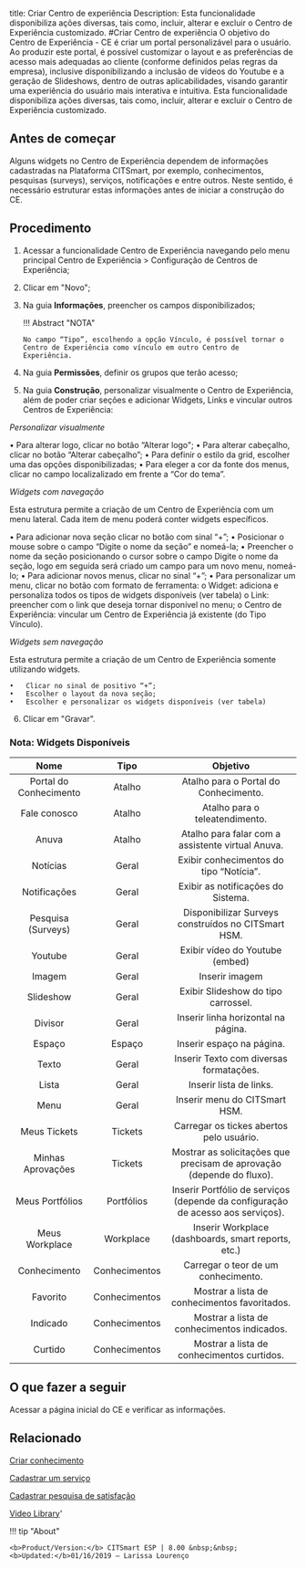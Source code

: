title: Criar Centro de experiência
Description: Esta funcionalidade disponibiliza ações diversas, tais como, incluir, alterar e excluir o Centro de Experiência customizado.
#Criar Centro de experiência
O objetivo do Centro de Experiência - CE é criar um portal personalizável para o usuário. Ao produzir este portal, é possível customizar o layout e as preferências de acesso mais adequadas ao cliente (conforme definidos pelas regras da empresa), inclusive disponibilizando a inclusão de vídeos do Youtube e a geração de Slideshows, dentro de outras aplicabilidades, visando garantir uma experiência do usuário mais interativa e intuitiva.
Esta funcionalidade disponibiliza ações diversas, tais como, incluir, alterar e excluir o Centro de Experiência customizado.

Antes de começar
--------------------

Alguns widgets no Centro de Experiência dependem de informações cadastradas na Plataforma
CITSmart, por exemplo, conhecimentos, pesquisas (surveys), serviços,
notificações e entre outros. Neste sentido, é necessário estruturar estas
informações antes de iniciar a construção do CE.

Procedimento
----------------

1.  Acessar a funcionalidade Centro de Experiência navegando pelo menu principal
    Centro de Experiência \> Configuração de Centros de Experiência;

2.  Clicar em "Novo";

3.  Na guia **Informações**, preencher os campos disponibilizados;

    !!! Abstract "NOTA"
    
        No campo “Tipo”, escolhendo a opção Vínculo, é possível tornar o Centro de Experiência como vínculo em outro Centro de                   Experiência.

4.  Na guia **Permissões**, definir os grupos que terão acesso;

5.  Na guia **Construção**, personalizar visualmente o Centro de Experiência, além de poder criar seções e adicionar Widgets, Links e vincular outros Centros de Experiência:

  *Personalizar visualmente*

   •	Para alterar logo, clicar no botão “Alterar logo";
   •	Para alterar cabeçalho, clicar no botão “Alterar cabeçalho”;
   •	Para definir o estilo da grid, escolher uma das opções disponibilizadas;
   •	Para eleger a cor da fonte dos menus, clicar no campo localizalizado em frente a “Cor do tema”.

  *Widgets com navegação*

Esta estrutura permite a criação de um Centro de Experiência com um menu lateral. Cada item de menu poderá conter widgets específicos.

   •	Para adicionar nova seção clicar no botão com sinal “+”;
   •	Posicionar o mouse sobre o campo “Digite o nome da seção” e nomeá-la;
   •	Preencher o nome da seção posicionando o cursor sobre o campo Digite o nome da seção, logo em seguida será criado um campo para         um novo menu, nomeá-lo;
   •	Para adicionar novos menus, clicar no sinal “+”;
   •	Para personalizar um menu, clicar no botão com formato de ferramenta:
       o	Widget: adiciona e personaliza todos os tipos de widgets disponíveis (ver tabela) 
       o	Link: preencher com o link que deseja tornar disponível no menu;
       o	Centro de Experiência: vincular um Centro de Experiência já existente (do Tipo Vínculo).
       
  *Widgets sem navegação*

Esta estrutura permite a criação de um Centro de Experiência somente utilizando widgets.

    •	Clicar no sinal de positivo “+”;
    •	Escolher o layout da nova seção;
    •	Escolher e personalizar os widgets disponíveis (ver tabela)

6.  Clicar em "Gravar".

### Nota: Widgets Disponíveis

|        **Nome**        |    **Tipo**   |                                   **Objetivo**                                  |
|:----------------------:|:-------------:|:-------------------------------------------------------------------------------:|
| Portal do Conhecimento |     Atalho    |                      Atalho para o Portal do Conhecimento.                      |
|      Fale conosco      |     Atalho    |                          Atalho para o teleatendimento.                         |
|          Anuva         |     Atalho    |                Atalho para falar com a assistente virtual Anuva.                |
|        Notícias        |     Geral     |                     Exibir conhecimentos do tipo “Notícia”.                     |
|      Notificações      |     Geral     |                        Exibir as notificações do Sistema.                       |
|   Pesquisa (Surveys)   |     Geral     |               Disponibilizar Surveys construídos no CITSmart HSM.               |
|         Youtube        |     Geral     |                         Exibir vídeo do Youtube (embed)                         |
|         Imagem         |     Geral     |                                  Inserir imagem                                 |
|        Slideshow       |     Geral     |                       Exibir Slideshow do tipo carrossel.                       |
|         Divisor        |     Geral     |                       Inserir linha horizontal na página.                       |
|         Espaço         |     Espaço    |                            Inserir espaço na página.                            |
|          Texto         |     Geral     |                     Inserir Texto com diversas formatações.                     |
|          Lista         |     Geral     |                             Inserir lista de links.                             |
|          Menu          |     Geral     |                          Inserir menu do CITSmart HSM.                          |
|      Meus Tickets      |    Tickets    |                     Carregar os tickes abertos pelo usuário.                    |
|    Minhas Aprovações   |    Tickets    |      Mostrar as solicitações que precisam de aprovação (depende do fluxo).      |
|     Meus Portfólios    |   Portfólios  | Inserir Portfólio de serviços (depende da configuração de acesso aos serviços). |
|     Meus Workplace     |   Workplace   |               Inserir Workplace (dashboards, smart reports, etc.)               |
|      Conhecimento      | Conhecimentos |                       Carregar o teor de um conhecimento.                       |
|        Favorito        | Conhecimentos |                  Mostrar a lista de conhecimentos favoritados.                  |
|        Indicado        | Conhecimentos |                   Mostrar a lista de conhecimentos indicados.                   |
|         Curtido        | Conhecimentos |                    Mostrar a lista de conhecimentos curtidos.                   |

O que fazer a seguir
------------------------

Acessar a página inicial do CE e verificar as informações.

Relacionado
---------------

[Criar conhecimento](/pt-br/citsmart-esp-8/processes/knowledge/use/create-knowledge.html)

[Cadastrar um serviço](/pt-br/citsmart-esp-8/processes/portfolio-and-catalog/use/register-a-service.html)

[Cadastrar pesquisa de satisfação](/pt-br/citsmart-esp-8/processes/portfolio-and-catalog/configuration/register-satisfaction-survey.html)

<i class='fa fa-youtube-play  fa-2x' style='color:#97ce17;vertical-align: middle;'> </i> [Video Library](https://www.youtube.com/playlist?list=PLB5qK2uzf2RPwkqhQwYU_EpvvGd29tSTA)'

!!! tip "About"

    <b>Product/Version:</b> CITSmart ESP | 8.00 &nbsp;&nbsp;
    <b>Updated:</b>01/16/2019 – Larissa Lourenço

